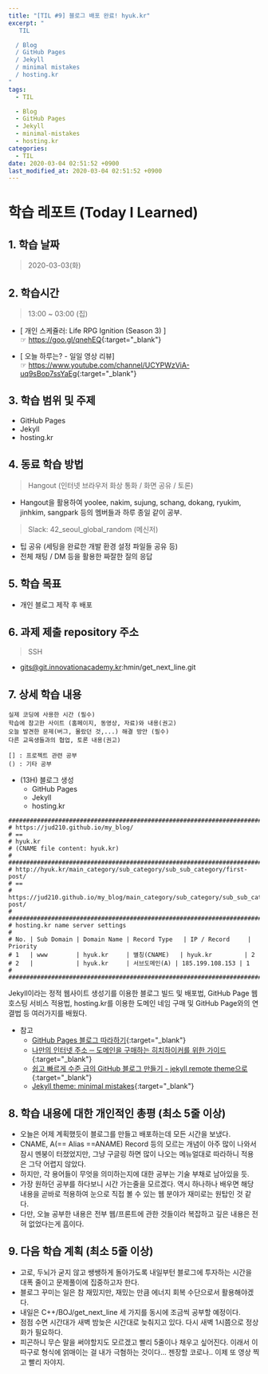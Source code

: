 ```yaml
---
title: "[TIL #9] 블로그 배포 완료! hyuk.kr"
excerpt: "
   TIL

  / Blog
  / GitHub Pages
  / Jekyll
  / minimal mistakes
  / hosting.kr
"
tags:
  - TIL

  - Blog
  - GitHub Pages
  - Jekyll
  - minimal-mistakes
  - hosting.kr
categories:
  - TIL
date: 2020-03-04 02:51:52 +0900
last_modified_at: 2020-03-04 02:51:52 +0900
---
```


# 학습 레포트 (Today I Learned)

## 1. 학습 날짜

> 2020-03-03(화)

## 2. 학습시간

> 13:00 ~ 03:00 (집)

- [ 개인 스케쥴러: Life RPG Ignition (Season 3) ]  
  ☞ <https://goo.gl/qnehEQ>{:target="_blank"}

- [ 오늘 하루는? - 일일 영상 리뷰]  
  ☞ <https://www.youtube.com/channel/UCYPWzViA-uq9sBop7ssYaEg>{:target="_blank"}

## 3. 학습 범위 및 주제

- GitHub Pages
- Jekyll
- hosting.kr

## 4. 동료 학습 방법

> Hangout (인터넷 브라우저 화상 통화 / 화면 공유 / 토론)

- Hangout을 활용하여 yoolee, nakim, sujung, schang, dokang, ryukim, jinhkim, sangpark 등의 멤버들과 하루 종일 같이 공부.

> Slack: 42_seoul_global_random (메신저)

- 팁 공유 (세팅을 완료한 개발 환경 설정 파일들 공유 등)
- 전체 채팅 / DM 등을 활용한 짜잘한 질의 응답

## 5. 학습 목표

- 개인 블로그 제작 후 배포

## 6. 과제 제출 repository 주소

> SSH

- gits@git.innovationacademy.kr:hmin/get_next_line.git

## 7. 상세 학습 내용

```text
실제 코딩에 사용한 시간 (필수)
학습에 참고한 사이트 (홈페이지, 동영상, 자료)와 내용(권고)
오늘 발견한 문제(버그, 몰랐던 것,...) 해결 방안 (필수)
다른 교육생들과의 협업, 토론 내용(권고)

[] : 프로젝트 관련 공부  
() : 기타 공부
```

- (13H) 블로그 생성
  - GitHub Pages
  - Jekyll
  - hosting.kr

```text
################################################################################
# https://jud210.github.io/my_blog/
# ==
# hyuk.kr
# (CNAME file content: hyuk.kr)
#
################################################################################
# http://hyuk.kr/main_category/sub_category/sub_sub_category/first-post/
# ==
# https://jud210.github.io/my_blog/main_category/sub_category/sub_sub_categoryfirst-post/
#
################################################################################
# hosting.kr name server settings
#
# No. | Sub Domain | Domain Name | Record Type   | IP / Record     | Priority
# 1   | www        | hyuk.kr     | 별칭(CNAME)   | hyuk.kr         | 2
# 2   |            | hyuk.kr     | 서브도메인(A) | 185.199.108.153 | 1
#
################################################################################
```

Jekyll이라는 정적 웹사이트 생성기를 이용한 블로그 빌드 및 배포법, GitHub Page 웹 호스팅 서비스 적용법, hosting.kr를 이용한 도메인 네임 구매 및 GitHub Page와의 연결법 등 여러가지를 배웠다.

- 참고
  - [GitHub Pages 블로그 따라하기](https://devinlife.com/howto/#1-github-pages-%EB%B8%94%EB%A1%9C%EA%B7%B8-%EB%94%B0%EB%9D%BC%ED%95%98%EA%B8%B0/){:target="_blank"}
  - [나만의 인터넷 주소 ─ 도메인을 구매하는 히치하이커를 위한 가이드](https://june.meson.kr/2018/07/various-things-with-your-own-domain.html){:target="_blank"}
  - [쉽고 빠르게 수준 급의 GitHub 블로그 만들기 - jekyll remote theme으로](https://dreamgonfly.github.io/2018/01/27/jekyll-remote-theme.html){:target="_blank"}
  - [Jekyll theme: minimal mistakes](https://github.com/mmistakes/minimal-mistakes){:target="_blank"}

## 8. 학습 내용에 대한 개인적인 총평 (최소 5줄 이상)

- 오늘은 어제 계획했듯이 블로그를 만들고 배포하는데 모든 시간을 보냈다.
- CNAME, A(== Alias ==ANAME) Record 등의 모르는 개념이 아주 많이 나와서 잠시 멘붕이 터졌었지만, 그냥 구글링 하면 많이 나오는 메뉴얼대로 따라하니 적용은 그닥 어렵지 않았다.
- 하지만, 각 용어들이 무엇을 의미하는지에 대한 공부는 기술 부채로 남아있을 듯.
- 가장 원하던 공부를 하다보니 시간 가는줄을 모르겠다. 역시 하나하나 배우면 해당 내용을 곧바로 적용하여 눈으로 직접 볼 수 있는 웹 분야가 재미로는 원탑인 것 같다.
- 다만, 오늘 공부한 내용은 전부 웹/프론트에 관한 것들이라 복잡하고 깊은 내용은 전혀 없었다는게 흠이다.

## 9. 다음 학습 계획 (최소 5줄 이상)

- 고로, 두뇌가 굳지 않고 쌩쌩하게 돌아가도록 내일부턴 블로그에 투자하는 시간을 대폭 줄이고 문제풀이에 집중하고자 한다.
- 블로그 꾸미는 일은 참 재밌지만, 재밌는 만큼 에너지 회복 수단으로서 활용해야겠다.
- 내일은 C++/BOJ/get_next_line 세 가지를 동시에 조금씩 공부할 예정이다.
- 점점 수면 시간대가 새벽 밤늦은 시간대로 늦춰지고 있다. 다시 새벽 1시쯤으로 정상화가 필요하다.
- 피곤하니 무슨 말을 써야할지도 모르겠고 빨리 5줄이나 채우고 싶어진다. 이래서 이따구로 형식에 얽매이는 걸 내가 극혐하는 것이다... 젠장할 코로나.. 이제 또 영상 찍고 빨리 자야지.
